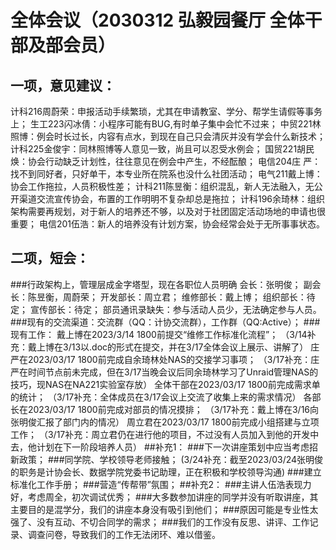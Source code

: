 # 全体会议（2030312 弘毅园餐厅 全体干部及部会员）
## 一项，意见建议：
计科216周蔚荣：申报活动手续繁琐，尤其在申请教室、学分、帮学生请假等事务上；
生工223闪冰倩：小程序可能有BUG,有时单子集中会忙不过来；
中贸221林照博：例会时长过长，内容有点水，到现在自己只会清灰并没有学会什么新技术；
计科225金俊宇：同林照博等人意见一致，尚且可以忍受水例会；
国贸221胡民焕：协会行动缺乏计划性，往往意见在例会中产生，不经酝酿；
电信204庄  严：找不到同好者，只好单干，本专业所在院系也没什么社团活动；
电气211戴上博：协会工作拖拉，人员积极性差；
计科211陈昱衡：组织混乱，新人无法融入，无公开渠道交流宣传协会，布置的工作明明不复杂却总是拖拉；
计科196余琦林：组织架构需要再规划，对于新人的培养还不够，以及对于社团固定活动场地的申请也很重要；
电信201伍浩：新人的培养没有计划方案，协会经常会处于无所事事状态。
## 二项，短会：
###行政架构上，管理层成金字塔型，现在各职位人员明确
会长：张明俊；
副会长：陈昱衡，周蔚荣；
开发部长：周立君；
维修部长：戴上博；
组织部长：待定；
宣传部长：待定；
部员通讯录缺失：参与活动人员少，无法确定参与人员。
###现有的交流渠道：交流群（QQ：计协交流群），工作群（QQ:Active）；
###现有工作：
戴上博在2023/3/14 1800前提交“维修工作标准化流程”；
（3/14补充：戴上博在3/13以.doc的形式在提交，并在3/17全体会议上展示、讲解了）
庄严在2023/03/17 1800前完成自余琦林处NAS的交接学习事项；
（3/17补充：庄严在时间节点前未完成，但在3/17当晚会议后同余琦林学习了Unraid管理NAS的技巧，现NAS在NA221实验室存放）
全体干部在2023/03/17 1800前完成需求单的统计；
（3/17补充：全体成员在3/17会议上交流了收集上来的需求情况）
各部长在2023/03/17 1800前完成对部员的情况摸排；
（3/17补充：戴上博在3/16向张明俊汇报了部门内的情况）
周立君在2023/03/17 1800前完成小组搭建与立项工作；
（3/17补充：周立君仍在进行他的项目，不过没有人员加入到他的开发中去，他计划在下一阶段培养人员）
##补充1：
###下一次讲座策划中应当考虑招新政策；
###同学院、学校领导老师接触；
(3/24补充：截至2023/03/24张明俊的职务是计协会长、数据学院党委书记助理，正在积极和学校领导沟通)
###建立标准化工作手册；
###营造“传帮带”氛围；
##补充2：
###主讲人伍浩表现力好，考虑周全，初次调试优秀；
###大多数参加讲座的同学并没有听取讲座，其主要目的是混学分，我们的讲座本身没有吸引到他们；
###原因可能是专业性太强了、没有互动、不切合同学的需求；
###我们的工作没有反思、讲评、工作记录、调查问卷，导致我们的工作无法闭环、难以借鉴。

